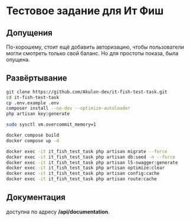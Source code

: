 # Тестовое задание для Ит Фиш

## Допущения
По-хорошему, стоит ещё добавить авторизацию, чтобы пользователи могли смотреть только свой баланс. Но для простоты показа, была опущена.  

## Развёртывание

```bash
git clone https://github.com/Akulon-dev/it-fish-test-task.git
cd it-fish-test-task
cp .env.example .env
composer install --no-dev --optimize-autoloader
php artisan key:generate

sudo sysctl vm.overcommit_memory=1

docker compose build
docker compose up -d

docker exec -it it_fish_test_task php artisan migrate --force
docker exec -it it_fish_test_task php artisan db:seed -n --force
docker exec -it it_fish_test_task php artisan l5-swagger:generate
docker exec -it it_fish_test_task php artisan optimize:clear
docker exec -it it_fish_test_task php artisan config:cache
docker exec -it it_fish_test_task php artisan route:cache


```

## Документация
доступна по адресу **/api/documentation**.


